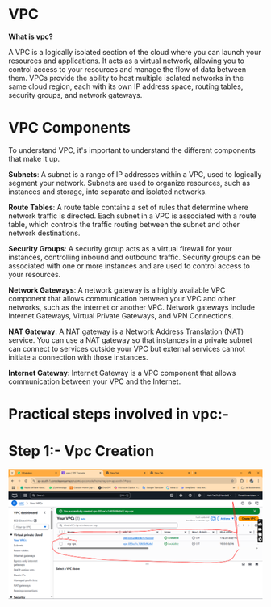 # VPC
**What is vpc?**

 A VPC is a logically isolated section of the cloud where you can launch your resources and applications. It acts as a virtual network, allowing you to control access to your resources and manage the flow of data between them. VPCs provide the ability to host multiple isolated networks in the same cloud region, each with its own IP address space, routing tables, security groups, and network gateways.
 
# VPC Components

To understand VPC, it's important to understand the different components that make it up.

**Subnets**: A subnet is a range of IP addresses within a VPC, used to logically segment your network. Subnets are used to organize resources, such as instances and storage, into separate and isolated networks.

**Route Tables**: A route table contains a set of rules that determine where network traffic is directed. Each subnet in a VPC is associated with a route table, which controls the traffic routing between the subnet and other network destinations.

**Security Groups**: A security group acts as a virtual firewall for your instances, controlling inbound and outbound traffic. Security groups can be associated with one or more instances and are used to control access to your resources.

**Network Gateways**: A network gateway is a highly available VPC component that allows communication between your VPC and other networks, such as the internet or another VPC. Network gateways include Internet Gateways, Virtual Private Gateways, and VPN Connections.

**NAT Gateway**: A NAT gateway is a Network Address Translation (NAT) service. You can use a NAT gateway so that instances in a private subnet can connect to services outside your VPC but external services cannot initiate a connection with those instances.

**Internet Gateway**: Internet Gateway is a VPC component that allows communication between your VPC and the Internet.

# Practical steps involved in vpc:-

# Step 1:- Vpc Creation

![Image Alt](https://github.com/revathicse92/VPC/blob/86954da4f2bb80f7932bf83dc504ad759ce97eab/VPC%20SCREENSHOT/VPC-CREATION.PNG) 


  
  
